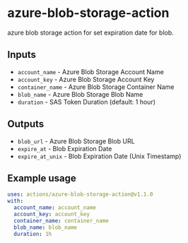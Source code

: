 # azure-blob-storage-action

azure blob storage action for set expiration date for blob.

## Inputs

* `account_name` - Azure Blob Storage Account Name
* `account_key` - Azure Blob Storage Account Key
* `container_name` - Azure Blob Storage Container Name
* `blob_name` - Azure Blob Storage Blob Name
* `duration` - SAS Token Duration (default: 1 hour)

## Outputs

* `blob_url` - Azure Blob Storage Blob URL
* `expire_at` - Blob Expiration Date
* `expire_at_unix` - Blob Expiration Date (Unix Timestamp)

## Example usage

```yaml
uses: actions/azure-blob-storage-action@v1.1.0
with:
  account_name: account_name
  account_key: account_key
  container_name: container_name
  blob_name: blob_name
  duration: 1h
```
